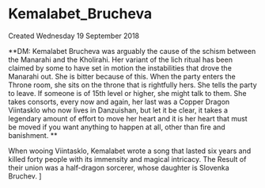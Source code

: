 # Kemalabet_Brucheva
Created Wednesday 19 September 2018


**DM: Kemalabet Brucheva was arguably the cause of the schism between the Manarahi and the Kholirahi. Her variant of the lich ritual has been claimed by some to have set in motion the instabilities that drove the Manarahi out. She is bitter because of this. When the party enters the Throne room, she sits on the throne that is rightfully hers. She tells the party to leave. If someone is of 15th level or higher, she might talk to them. She takes consorts, every now and again, her last was a Copper Dragon Viintasklo who now lives in Danzuishan, but let it be clear, it takes a legendary amount of effort to move her heart and it is her heart that must be moved if you want anything to happen at all, other than fire and banishment. **

When wooing Viintasklo, Kemalabet wrote a song that lasted six years and killed forty people with its immensity and magical intricacy. The Result of their union was a half-dragon sorcerer, whose daughter is Slovenka Bruchev. ]

